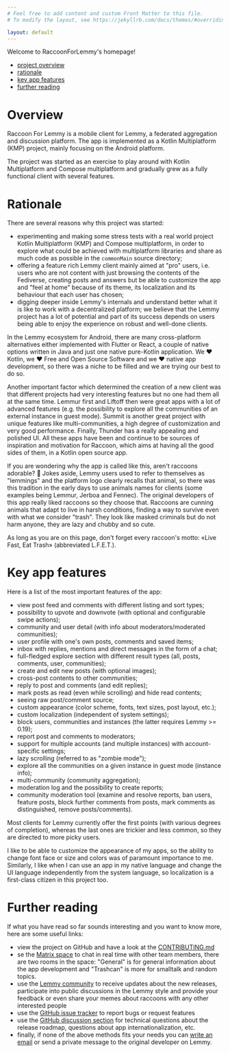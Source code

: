 ```yaml
---
# Feel free to add content and custom Front Matter to this file.
# To modify the layout, see https://jekyllrb.com/docs/themes/#overriding-theme-defaults

layout: default
---
```


Welcome to RaccoonForLemmy's homepage!

- [project overview](#overview)
- [rationale](#rationale)
- [key app features](#key-app-features)
- [further reading](#further-reading)

# Overview

Raccoon For Lemmy is a mobile client for Lemmy, a federated aggregation and discussion platform. The
app is implemented as a Kotlin Multiplatform (KMP) project, mainly focusing on the Android platform.

The project was started as an exercise to play around with Kotlin Multiplatform and Compose
multiplatform and gradually grew as a fully functional client with several features.

# Rationale

There are several reasons why this project was started:

- experimenting and making some stress tests with a real world project Kotlin Multiplatform (KMP)
  and Compose multiplatform, in order to explore what could be achieved with multiplatform libraries
  and share as much code as possible in the `commonMain` source directory;
- offering a feature rich Lemmy client mainly aimed at "pro" users, i.e. users who
  are not content with just browsing the contents of the Fediverse, creating posts and
  answers but be able to customize the app and "feel at home" because of its theme, its localization
  and its behaviour that each user has chosen;
- digging deeper inside Lemmy's internals and understand better what it is like to work with a
  decentralized platform; we believe that the Lemmy project has a lot of potential and part of its
  success depends on users being able to enjoy the experience on robust and well-done clients.

In the Lemmy ecosystem for Android, there are many cross-platform alternatives either implemented
with Flutter or React, a couple of native options written in Java and just one native pure-Kotlin
application. We️ ❤️ Kotlin, we ❤️ Free and Open Source Software and we ❤️ native app development, so
there was a niche to be filled and we are trying our best to do so.

Another important factor which determined the creation of a new client was that different projects
had very interesting features but no one had them all at the same time. Lemmur first and Liftoff
then were great apps with a lot of advanced features (e.g. the possibility to explore all the
communities of an external instance in guest mode). Summit is another great project with unique
features like multi-communities, a high degree of customization and very good performance. Finally,
Thunder has a really appealing and polished UI. All these apps have been and continue to be sources
of inspiration and motivation for Raccoon, which aims at having all the good sides of them, in a
Kotlin open source app.

If you are wondering why the app is called like this, aren't raccoons adorable? 🦝 Jokes aside,
Lemmy users used to refer to themselves as "lemmings" and the platform logo clearly recalls that
animal, so there was this tradition in the early days to use animals names for clients (some
examples being Lemmur, Jerboa and Fennec). The original developers of this app really liked raccoons
so they choose that. Raccoons are cunning animals that adapt to live in
harsh conditions, finding a way to survive even with what we consider "trash". They look like masked
criminals but do not harm anyone, they are lazy and chubby and so cute.

As long as you are on this page, don't forget every raccoon's motto: «Live Fast, Eat Trash»
(abbreviated L.F.E.T.).

# Key app features

Here is a list of the most important features of the app:

- view post feed and comments with different listing and sort types;
- possibility to upvote and downvote (with optional and configurable swipe actions);
- community and user detail (with info about moderators/moderated communities);
- user profile with one's own posts, comments and saved items;
- inbox with replies, mentions and direct messages in the form of a chat;
- full-fledged explore section with different result types (all, posts, comments, user,
  communities);
- create and edit new posts (with optional images);
- cross-post contents to other communities;
- reply to post and comments (and edit replies);
- mark posts as read (even while scrolling) and hide read contents;
- seeing raw post/comment source;
- custom appearance (color scheme, fonts, text sizes, post layout, etc.);
- custom localization (independent of system settings);
- block users, communities and instances (the latter requires Lemmy >= 0.19);
- report post and comments to moderators;
- support for multiple accounts (and multiple instances) with account-specific settings;
- lazy scrolling (referred to as "zombie mode");
- explore all the communities on a given instance in guest mode (instance info);
- multi-community (community aggregation);
- moderation log and the possibility to create reports;
- community moderation tool (examine and resolve reports, ban users, feature posts, block
  further comments from posts, mark comments as distinguished, remove posts/comments).

Most clients for Lemmy currently offer the first points (with various degrees of completion),
whereas the last ones are trickier and less common, so they are directed to more picky users.

I like to be able to customize the appearance of my apps, so the ability to change font face or size
and colors was of paramount importance to me. Similarly, I like when I can use an app in my native
language and change the UI language independently from the system language, so localization is a
first-class citizen in this project too.

# Further reading

If what you have read so far sounds interesting and you want to know more, here are some useful
links:

- view the project on GitHub and have a look at
  the [CONTRIBUTING.md](https://github.com/diegoberaldin/RaccoonForLemmy/blob/master/CONTRIBUTING.md)
- se the [Matrix space](https://matrix.to/#/#raccoonforlemmy:matrix.org) to chat in real time with
  other team members, there are two rooms in the space: "General" is for general information about
  the app development and "Trashcan" is more for smalltalk and random topics.
- use the [Lemmy community](https://lemmy.world/c/raccoonforlemmy) to receive updates about the new
  releases, participate into public discussions in the Lemmy style and provide your feedback or even
  share your memes about raccoons with any other interested people
- use the [GitHub issue tracker](https://github.com/diegoberaldin/RaccoonForLemmy/issues) to report
  bugs or request features
- use the [GitHub discussion section](https://github.com/diegoberaldin/RaccoonForLemmy/discussions)
  for technical questions about the release roadmap, questions about app internationalization, etc.
- finally, if none of the above methods fits your needs you
  can [write an email](mailto:raccoonforlemmy@gmail.com) or send a private
  message to the original developer on Lemmy.